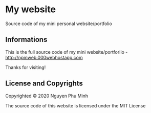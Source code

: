 # My website
Source code of my mini personal website/portfolio

## Informations
This is the full source code of my mini website/portforlio - http://npmweb.000webhostapp.com

Thanks for visiting!

## License and Copyrights
Copyrighted © 2020 Nguyen Phu Minh

The source code of this website is licensed under the MIT License
